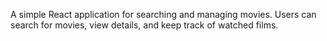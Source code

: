 A simple React application for searching and managing movies. Users can search for movies, view details, and keep track of watched films.
